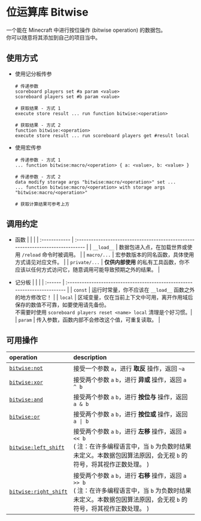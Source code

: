# 位运算库 Bitwise
一个能在 Minecraft 中进行按位操作 (bitwise operation) 的数据包。<br/>
你可以随意将其添加到自己的项目当中。

## 使用方式
- 使用记分板传参
    ```
    # 传递参数
    scoreboard players set #a param <value>
    scoreboard players set #b param <value>

    # 获取结果 - 方式 1
    execute store result ... run function bitwise:<operation>
    
    # 获取结果 - 方式 2
    function bitwise:<operation>
    execute store result ... run scoreboard players get #result local
    ```

- 使用宏传参
    ```
    # 传递参数 - 方式 1
    ... function bitwise:macro/<operation> { a: <value>, b: <value> }

    # 传递参数 - 方式 2
    data modify storage args "bitwise:macro/<operation>" set ...
    ... function bitwise:macro/<operation> with storage args "bitwise:macro/<operation>"

    # 获取计算结果可参考上方
    ```

## 调用约定
- 函数
    |               |                                                                                 |
    | :------------ | :------------------------------------------------------------------------------ |
    | `__load__`    | 数据包进入点，在加载世界或使用 `/reload` 命令时被调用。                               |
    | `macro/...`   | 宏参数版本的同名函数，具体使用方式请见对应文件。                                       |
    | `private/...` | **仅供内部使用** 的私有工具函数，你不应该以任何方式访问它，随意调用可能导致预期之外的结果。 |

- 记分板
    |         |                                                                            |
    | :------ | :------------------------------------------------------------------------- |
    | `const` | 运行时常量，你不应该在 `__load__` 函数之外的地方修改它！                         |
    | `local` | 区域变量，仅在当前上下文中可用，离开作用域后保存的数值不可靠，如要使用请先备份。<br/>不需要时使用 `scoreboard players reset <name> local` 清理是个好习惯。|
    | `param` | 传入参数，函数内部不会修改这个值，可重复读取。 |

## 可用操作
| operation                                             | description                                          |
| :---------------------------------------------------- | :--------------------------------------------------- |
| [`bitwise:not`](data\bitwise\function\not.mcfunction) | 接受一个参数 `a`，进行 **取反** 操作，返回 `~a`           |
| [`bitwise:xor`](data\bitwise\function\xor.mcfunction) | 接受两个参数 `a` `b`，进行 **异或** 操作，返回 `a ^ b`    |
| [`bitwise:and`](data\bitwise\function\and.mcfunction) | 接受两个参数 `a` `b`，进行 **按位与** 操作，返回 `a & b`  |
| [`bitwise:or`](data\bitwise\function\or.mcfunction)   | 接受两个参数 `a` `b`，进行 **按位或** 操作，返回 `a \| b` |
| [`bitwise:left_shift`](data\bitwise\function\left_shift.mcfunction) | 接受两个参数 `a` `b`，进行 **左移** 操作，返回 `a << b` <br/>( 注：在许多编程语言中，当 `b` 为负数时结果未定义。本数据包因算法原因，会无视 `b` 的符号，将其视作正数处理。 ) |
| [`bitwise:right_shift`](data\bitwise\function\right_shift.mcfunction) | 接受两个参数 `a` `b`，进行 **右移** 操作，返回 `a >> b` <br/>( 注：在许多编程语言中，当 `b` 为负数时结果未定义。本数据包因算法原因，会无视 `b` 的符号，将其视作正数处理。 ) |
